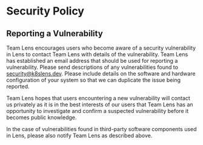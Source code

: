 # Security Policy

## Reporting a Vulnerability

Team Lens encourages users who become aware of a security vulnerability in Lens to contact Team Lens with details of the vulnerability. Team Lens has established an email address that should be used for reporting a vulnerability. Please send descriptions of any vulnerabilities found to security@k8slens.dev. Please include details on the software and hardware configuration of your system so that we can duplicate the issue being reported.

Team Lens hopes that users encountering a new vulnerability will contact us privately as it is in the best interests of our users that Team Lens has an opportunity to investigate and confirm a suspected vulnerability before it becomes public knowledge.

In the case of vulnerabilities found in third-party software components used in Lens, please also notify Team Lens as described above.
